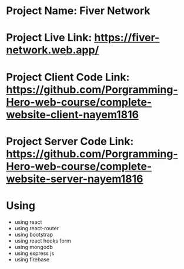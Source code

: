 # Project Name: Fiver Network

# Project Live Link: https://fiver-network.web.app/

# Project Client Code Link: https://github.com/Porgramming-Hero-web-course/complete-website-client-nayem1816

# Project Server Code Link: https://github.com/Porgramming-Hero-web-course/complete-website-server-nayem1816

# Using 
 * using react
 * using react-router
 * using bootstrap
 * using react hooks form
 * using mongodb
 * using express js
 * using firebase


